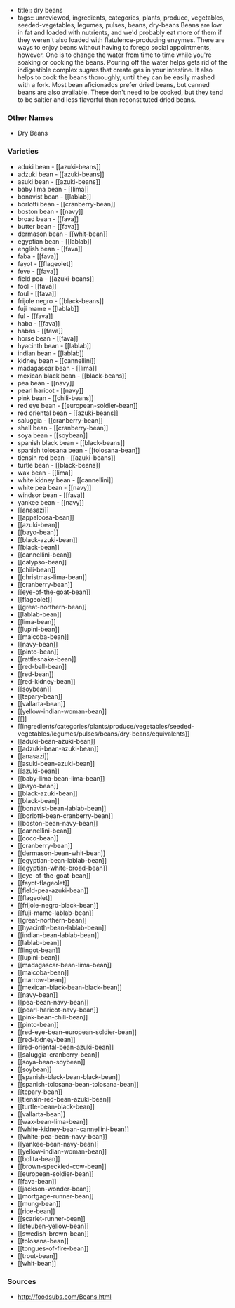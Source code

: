 - title:: dry beans
- tags:: unreviewed, ingredients, categories, plants, produce, vegetables, seeded-vegetables, legumes, pulses, beans, dry-beans
Beans are low in fat and loaded with nutrients, and we'd probably eat more of them if they weren't also loaded with flatulence-producing enzymes. There are ways to enjoy beans without having to forego social appointments, however. One is to change the water from time to time while you're soaking or cooking the beans. Pouring off the water helps gets rid of the indigestible complex sugars that create gas in your intestine. It also helps to cook the beans thoroughly, until they can be easily mashed with a fork. Most bean aficionados prefer dried beans, but canned beans are also available. These don't need to be cooked, but they tend to be saltier and less flavorful than reconstituted dried beans.

### Other Names

* Dry Beans

### Varieties

* aduki bean - [[azuki-beans]]
* adzuki bean - [[azuki-beans]]
* asuki bean - [[azuki-beans]]
* baby lima bean - [[lima]]
* bonavist bean - [[lablab]]
* borlotti bean - [[cranberry-bean]]
* boston bean - [[navy]]
* broad bean - [[fava]]
* butter bean - [[fava]]
* dermason bean - [[whit-bean]]
* egyptian bean - [[lablab]]
* english bean - [[fava]]
* faba - [[fava]]
* fayot - [[flageolet]]
* feve - [[fava]]
* field pea - [[azuki-beans]]
* fool - [[fava]]
* foul - [[fava]]
* frijole negro - [[black-beans]]
* fuji mame - [[lablab]]
* ful - [[fava]]
* haba - [[fava]]
* habas - [[fava]]
* horse bean - [[fava]]
* hyacinth bean - [[lablab]]
* indian bean - [[lablab]]
* kidney bean - [[cannellini]]
* madagascar bean - [[lima]]
* mexican black bean - [[black-beans]]
* pea bean - [[navy]]
* pearl haricot - [[navy]]
* pink bean - [[chili-beans]]
* red eye bean - [[european-soldier-bean]]
* red oriental bean - [[azuki-beans]]
* saluggia - [[cranberry-bean]]
* shell bean - [[cranberry-bean]]
* soya bean - [[soybean]]
* spanish black bean - [[black-beans]]
* spanish tolosana bean - [[tolosana-bean]]
* tiensin red bean - [[azuki-beans]]
* turtle bean - [[black-beans]]
* wax bean - [[lima]]
* white kidney bean - [[cannellini]]
* white pea bean - [[navy]]
* windsor bean - [[fava]]
* yankee bean - [[navy]]
* [[anasazi]]
* [[appaloosa-bean]]
* [[azuki-bean]]
* [[bayo-bean]]
* [[black-azuki-bean]]
* [[black-bean]]
* [[cannellini-bean]]
* [[calypso-bean]]
* [[chili-bean]]
* [[christmas-lima-bean]]
* [[cranberry-bean]]
* [[eye-of-the-goat-bean]]
* [[flageolet]]
* [[great-northern-bean]]
* [[lablab-bean]]
* [[lima-bean]]
* [[lupini-bean]]
* [[maicoba-bean]]
* [[navy-bean]]
* [[pinto-bean]]
* [[rattlesnake-bean]]
* [[red-ball-bean]]
* [[red-bean]]
* [[red-kidney-bean]]
* [[soybean]]
* [[tepary-bean]]
* [[vallarta-bean]]
* [[yellow-indian-woman-bean]]
* [[]]
* [[ingredients/categories/plants/produce/vegetables/seeded-vegetables/legumes/pulses/beans/dry-beans/equivalents]]
* [[aduki-bean-azuki-bean]]
* [[adzuki-bean-azuki-bean]]
* [[anasazi]]
* [[asuki-bean-azuki-bean]]
* [[azuki-bean]]
* [[baby-lima-bean-lima-bean]]
* [[bayo-bean]]
* [[black-azuki-bean]]
* [[black-bean]]
* [[bonavist-bean-lablab-bean]]
* [[borlotti-bean-cranberry-bean]]
* [[boston-bean-navy-bean]]
* [[cannellini-bean]]
* [[coco-bean]]
* [[cranberry-bean]]
* [[dermason-bean-whit-bean]]
* [[egyptian-bean-lablab-bean]]
* [[egyptian-white-broad-bean]]
* [[eye-of-the-goat-bean]]
* [[fayot-flageolet]]
* [[field-pea-azuki-bean]]
* [[flageolet]]
* [[frijole-negro-black-bean]]
* [[fuji-mame-lablab-bean]]
* [[great-northern-bean]]
* [[hyacinth-bean-lablab-bean]]
* [[indian-bean-lablab-bean]]
* [[lablab-bean]]
* [[lingot-bean]]
* [[lupini-bean]]
* [[madagascar-bean-lima-bean]]
* [[maicoba-bean]]
* [[marrow-bean]]
* [[mexican-black-bean-black-bean]]
* [[navy-bean]]
* [[pea-bean-navy-bean]]
* [[pearl-haricot-navy-bean]]
* [[pink-bean-chili-bean]]
* [[pinto-bean]]
* [[red-eye-bean-european-soldier-bean]]
* [[red-kidney-bean]]
* [[red-oriental-bean-azuki-bean]]
* [[saluggia-cranberry-bean]]
* [[soya-bean-soybean]]
* [[soybean]]
* [[spanish-black-bean-black-bean]]
* [[spanish-tolosana-bean-tolosana-bean]]
* [[tepary-bean]]
* [[tiensin-red-bean-azuki-bean]]
* [[turtle-bean-black-bean]]
* [[vallarta-bean]]
* [[wax-bean-lima-bean]]
* [[white-kidney-bean-cannellini-bean]]
* [[white-pea-bean-navy-bean]]
* [[yankee-bean-navy-bean]]
* [[yellow-indian-woman-bean]]
* [[bolita-bean]]
* [[brown-speckled-cow-bean]]
* [[european-soldier-bean]]
* [[fava-bean]]
* [[jackson-wonder-bean]]
* [[mortgage-runner-bean]]
* [[mung-bean]]
* [[rice-bean]]
* [[scarlet-runner-bean]]
* [[steuben-yellow-bean]]
* [[swedish-brown-bean]]
* [[tolosana-bean]]
* [[tongues-of-fire-bean]]
* [[trout-bean]]
* [[whit-bean]]

### Sources
* http://foodsubs.com/Beans.html
